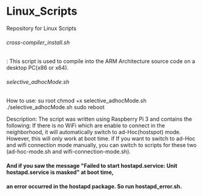 # Linux_Scripts
Repository for Linux Scripts
###### cross-compiler_install.sh
: This script is used to compile into the ARM Architecture source code on a desktop PC(x86 or x64).

###### selective_adhocMode.sh
How to use:
su root
chmod +x selective_adhocMode.sh
./selective_adhocMode.sh
sudo reboot

Description:
The script was written using Raspberry Pi 3 and contains the following: If there is no WiFi which are enable to connect in the neighborhood,
it will automatically switch to ad-Hoc(hostspot) mode. However, this will only work at boot time.
if If you want to switch to ad-Hoc and wifi connection mode manually, you can switch to scripts for these two (ad-hoc-mode.sh and
wifi-connection-mode.sh).
#### And if you saw the message "Failed to start hostapd.service: Unit hostapd.service is masked" at boot time,
#### an error occurred in the hostapd package. So run hostapd_error.sh.
